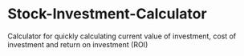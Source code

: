# Stock-Investment-Calculator
Calculator for quickly calculating current value of investment, cost of investment and return on investment (ROI)

